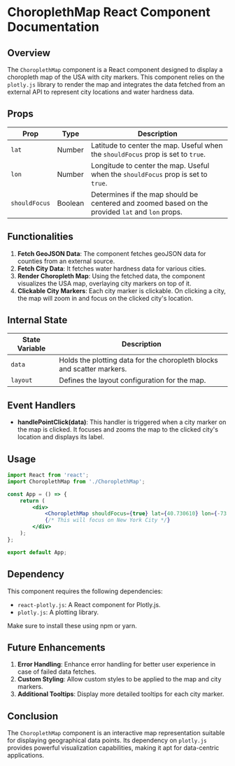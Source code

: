# ChoroplethMap React Component Documentation

## Overview

The `ChoroplethMap` component is a React component designed to display a choropleth map of the USA with city markers. This component relies on the `plotly.js` library to render the map and integrates the data fetched from an external API to represent city locations and water hardness data.

## Props

| Prop          | Type    | Description                                                                                                     |
|---------------|---------|-----------------------------------------------------------------------------------------------------------------|
| `lat`         | Number  | Latitude to center the map. Useful when the `shouldFocus` prop is set to `true`.                                |
| `lon`         | Number  | Longitude to center the map. Useful when the `shouldFocus` prop is set to `true`.                               |
| `shouldFocus` | Boolean | Determines if the map should be centered and zoomed based on the provided `lat` and `lon` props.                |

## Functionalities

1. **Fetch GeoJSON Data**: The component fetches geoJSON data for counties from an external source.
2. **Fetch City Data**: It fetches water hardness data for various cities.
3. **Render Choropleth Map**: Using the fetched data, the component visualizes the USA map, overlaying city markers on top of it.
4. **Clickable City Markers**: Each city marker is clickable. On clicking a city, the map will zoom in and focus on the clicked city's location.

## Internal State

| State Variable | Description                                                             |
|----------------|-------------------------------------------------------------------------|
| `data`        | Holds the plotting data for the choropleth blocks and scatter markers.  |
| `layout`      | Defines the layout configuration for the map.                           |

## Event Handlers

- **handlePointClick(data)**: This handler is triggered when a city marker on the map is clicked. It focuses and zooms the map to the clicked city's location and displays its label.

## Usage

```jsx
import React from 'react';
import ChoroplethMap from './ChoroplethMap';

const App = () => {
    return (
        <div>
            <ChoroplethMap shouldFocus={true} lat={40.730610} lon={-73.935242} /> 
            {/* This will focus on New York City */}
        </div>
    );
};

export default App;
```

## Dependency

This component requires the following dependencies:

- `react-plotly.js`: A React component for Plotly.js.
- `plotly.js`: A plotting library.

Make sure to install these using npm or yarn.

## Future Enhancements

1. **Error Handling**: Enhance error handling for better user experience in case of failed data fetches.
2. **Custom Styling**: Allow custom styles to be applied to the map and city markers.
3. **Additional Tooltips**: Display more detailed tooltips for each city marker.

## Conclusion

The `ChoroplethMap` component is an interactive map representation suitable for displaying geographical data points. Its dependency on `plotly.js` provides powerful visualization capabilities, making it apt for data-centric applications.